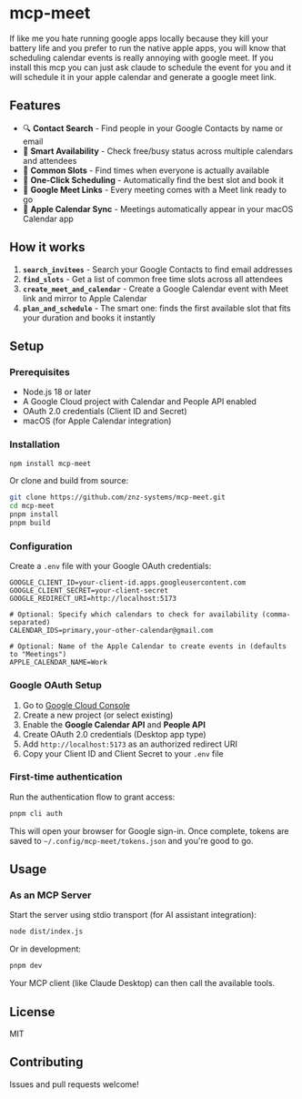 # mcp-meet

If like me you hate running google apps locally because they kill your battery life and you prefer to run the native apple apps, you will know that scheduling calendar events is really annoying with google meet. If you install this mcp you can just ask claude to schedule the event for you and it will schedule it in your apple calendar and generate a google meet link.

## Features

- 🔍 **Contact Search** - Find people in your Google Contacts by name or email
- 📅 **Smart Availability** - Check free/busy status across multiple calendars and attendees
- 🎯 **Common Slots** - Find times when everyone is actually available
- 🤝 **One-Click Scheduling** - Automatically find the best slot and book it
- 🔗 **Google Meet Links** - Every meeting comes with a Meet link ready to go
- 🍎 **Apple Calendar Sync** - Meetings automatically appear in your macOS Calendar app

## How it works


1. **`search_invitees`** - Search your Google Contacts to find email addresses
2. **`find_slots`** - Get a list of common free time slots across all attendees
3. **`create_meet_and_calendar`** - Create a Google Calendar event with Meet link and mirror to Apple Calendar
4. **`plan_and_schedule`** - The smart one: finds the first available slot that fits your duration and books it instantly

## Setup

### Prerequisites

- Node.js 18 or later
- A Google Cloud project with Calendar and People API enabled
- OAuth 2.0 credentials (Client ID and Secret)
- macOS (for Apple Calendar integration)

### Installation

```bash
npm install mcp-meet
```

Or clone and build from source:

```bash
git clone https://github.com/znz-systems/mcp-meet.git
cd mcp-meet
pnpm install
pnpm build
```

### Configuration

Create a `.env` file with your Google OAuth credentials:

```env
GOOGLE_CLIENT_ID=your-client-id.apps.googleusercontent.com
GOOGLE_CLIENT_SECRET=your-client-secret
GOOGLE_REDIRECT_URI=http://localhost:5173

# Optional: Specify which calendars to check for availability (comma-separated)
CALENDAR_IDS=primary,your-other-calendar@gmail.com

# Optional: Name of the Apple Calendar to create events in (defaults to "Meetings")
APPLE_CALENDAR_NAME=Work
```

### Google OAuth Setup

1. Go to [Google Cloud Console](https://console.cloud.google.com/)
2. Create a new project (or select existing)
3. Enable the **Google Calendar API** and **People API**
4. Create OAuth 2.0 credentials (Desktop app type)
5. Add `http://localhost:5173` as an authorized redirect URI
6. Copy your Client ID and Client Secret to your `.env` file

### First-time authentication

Run the authentication flow to grant access:

```bash
pnpm cli auth
```

This will open your browser for Google sign-in. Once complete, tokens are saved to `~/.config/mcp-meet/tokens.json` and you're good to go.

## Usage

### As an MCP Server

Start the server using stdio transport (for AI assistant integration):

```bash
node dist/index.js
```

Or in development:

```bash
pnpm dev
```

Your MCP client (like Claude Desktop) can then call the available tools.


## License

MIT

## Contributing

Issues and pull requests welcome!


